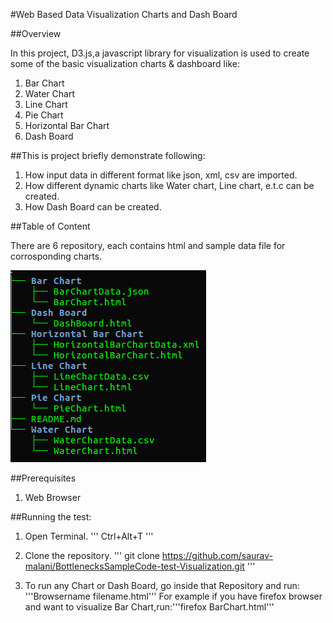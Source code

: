 #Web Based Data Visualization Charts and Dash Board

##Overview

In this project, D3.js,a javascript library for visualization is used to create some of the basic visualization charts & dashboard like:
1. Bar Chart
2. Water Chart
3. Line Chart
4. Pie Chart
5. Horizontal Bar Chart 
6. Dash Board

##This is project briefly demonstrate following:
1. How input data in different format like json, xml, csv are imported.
2. How different dynamic charts like Water chart, Line chart, e.t.c can be created.
3. How Dash Board can be created.

##Table of Content

There are 6 repository, each contains html and sample data file for corrosponding charts. 

![Alt text](./repo_tree.png?raw=true "Title")

##Prerequisites
1. Web Browser

##Running the test:
1. Open Terminal.
'''
Ctrl+Alt+T
'''
2. Clone the repository.
'''
git clone https://github.com/saurav-malani/BottlenecksSampleCode-test-Visualization.git
'''

2. To run any Chart or Dash Board, go inside that Repository and run: '''Browsername filename.html'''
For example if you have firefox browser and want to visualize Bar Chart,run:'''firefox BarChart.html'''

